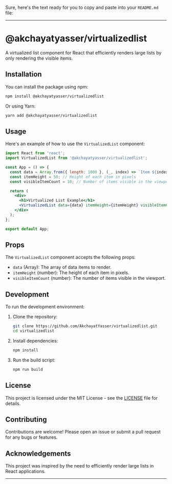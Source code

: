 Sure, here's the text ready for you to copy and paste into your `README.md` file:

---

# @akchayatyasser/virtualizedlist

A virtualized list component for React that efficiently renders large lists by only rendering the visible items.

## Installation

You can install the package using npm:

```bash
npm install @akchayatyasser/virtualizedlist
```

Or using Yarn:

```bash
yarn add @akchayatyasser/virtualizedlist
```

## Usage

Here's an example of how to use the `VirtualizedList` component:

```jsx
import React from 'react';
import VirtualizedList from '@akchayatyasser/virtualizedlist';

const App = () => {
  const data = Array.from({ length: 1000 }, (_, index) => `Item ${index + 1}`);
  const itemHeight = 50; // Height of each item in pixels
  const visibleItemCount = 10; // Number of items visible in the viewport

  return (
    <div>
      <h1>Virtualized List Example</h1>
      <VirtualizedList data={data} itemHeight={itemHeight} visibleItemCount={visibleItemCount} />
    </div>
  );
};

export default App;
```

## Props

The `VirtualizedList` component accepts the following props:

- `data` (Array): The array of data items to render.
- `itemHeight` (number): The height of each item in pixels.
- `visibleItemCount` (number): The number of items visible in the viewport.

## Development

To run the development environment:

1. Clone the repository:
   ```bash
   git clone https://github.com/AkchayatYasser/virtualizedlist.git
   cd virtualizedlist
   ```

2. Install dependencies:
   ```bash
   npm install
   ```

3. Run the build script:
   ```bash
   npm run build
   ```


## License

This project is licensed under the MIT License - see the [LICENSE](LICENSE) file for details.

## Contributing

Contributions are welcome! Please open an issue or submit a pull request for any bugs or features.

## Acknowledgements

This project was inspired by the need to efficiently render large lists in React applications.

---
